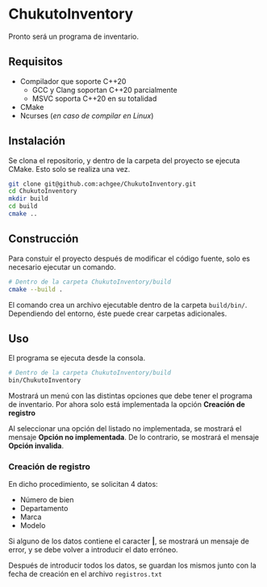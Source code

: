 # ChukutoInventory

Pronto será un programa de inventario.

## Requisitos

- Compilador que soporte C++20
    - GCC y Clang soportan C++20 parcialmente
    - MSVC soporta C++20 en su totalidad
- CMake
- Ncurses (_en caso de compilar en Linux_)

## Instalación

Se clona el repositorio, y dentro de la carpeta del proyecto se ejecuta CMake. Esto solo se realiza una vez.

```sh
git clone git@github.com:achgee/ChukutoInventory.git
cd ChukutoInventory
mkdir build
cd build
cmake ..
```

## Construcción

Para constuir el proyecto después de modificar el código fuente, solo es necesario ejecutar un comando.

```sh
# Dentro de la carpeta ChukutoInventory/build
cmake --build .
```

El comando crea un archivo ejecutable dentro de la carpeta `build/bin/`. Dependiendo del entorno, éste puede crear carpetas adicionales.

## Uso

El programa se ejecuta desde la consola.

```sh
# Dentro de la carpeta ChukutoInventory/build
bin/ChukutoInventory
```

Mostrará un menú con las distintas opciones que debe tener el programa de inventario. Por ahora solo está implementada la opción **Creación de registro**

Al seleccionar una opción del listado no implementada, se mostrará el mensaje **Opción no implementada**. De lo contrario, se mostrará el mensaje **Opción invalida**.

### Creación de registro

En dicho procedimiento, se solicitan 4 datos:

- Número de bien
- Departamento
- Marca
- Modelo

Si alguno de los datos contiene el caracter **|**, se mostrará un mensaje de error, y se debe volver a introducir el dato erróneo.

Después de introducir todos los datos, se guardan los mismos junto con la fecha de creación en el archivo `registros.txt`